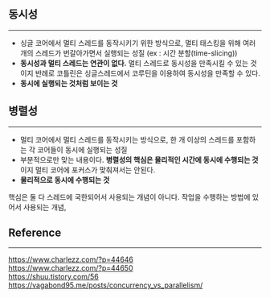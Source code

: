 ## 동시성
***
- 싱글 코어에서 멀티 스레드를 동작시키기 위한 방식으로, 멀티 태스킹을 위해 여러 개의 스레드가 번갈아가면서 실행되는 성질 (ex : 시간 분할(time-slicing))
- **동시성과 멀티 스레드는 연관이 없다.** 멀티 스레드로 동시성을 만족시킬 수 있는 것이지 반례로 코틀린은 싱글스레드에서 코루틴을 이용하여 동시성을 만족할 수 있다.
- **동시에 실행되는 것처럼 보이는 것**

## 병렬성
***
- 멀티 코어에서 멀티 스레드를 동작시키는 방식으로, 한 개 이상의 스레드를 포함하는 각 코어들이 동시에 실행되는 성질
- 부분적으로만 맞는 내용이다. **병렬성의 핵심은 물리적인 시간에 동시에 수행되는 것**이지 멀티 코어에 포커스가 맞춰져서는 안된다.
-  **물리적으로 동시에 수행되는 것**

핵심은 둘 다 스레드에 국한되어서 사용되는 개념이 아니다.
작업을 수행하는 방법에 있어서 사용되는 개념,
## Reference
***
https://www.charlezz.com/?p=44646  
https://www.charlezz.com/?p=44650  
https://shuu.tistory.com/56  
https://vagabond95.me/posts/concurrency_vs_parallelism/  